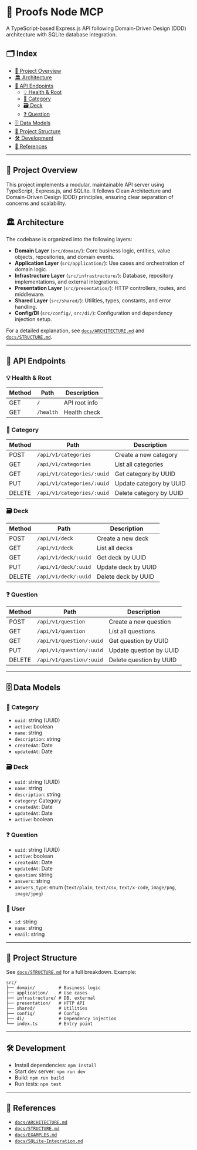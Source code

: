 # 🧩 Proofs Node MCP

A TypeScript-based Express.js API following Domain-Driven Design (DDD) architecture with SQLite database integration.

## 🗂️ Index
- [📖 Project Overview](#project-overview)
- [🏛️ Architecture](#architecture)
- [🔌 API Endpoints](#api-endpoints)
  - [💡 Health & Root](#health--root)
  - [📂 Category](#category)
  - [🗃️ Deck](#deck)
  - [❓ Question](#question)
- [🗄️ Data Models](#data-models)
- [📁 Project Structure](#project-structure)
- [🛠️ Development](#development)
- [🔗 References](#references)

---

## 📖 Project Overview

This project implements a modular, maintainable API server using TypeScript, Express.js, and SQLite. It follows Clean Architecture and Domain-Driven Design (DDD) principles, ensuring clear separation of concerns and scalability.

## 🏛️ Architecture

The codebase is organized into the following layers:

- **Domain Layer** (`src/domain/`): Core business logic, entities, value objects, repositories, and domain events.
- **Application Layer** (`src/application/`): Use cases and orchestration of domain logic.
- **Infrastructure Layer** (`src/infrastructure/`): Database, repository implementations, and external integrations.
- **Presentation Layer** (`src/presentation/`): HTTP controllers, routes, and middleware.
- **Shared Layer** (`src/shared/`): Utilities, types, constants, and error handling.
- **Config/DI** (`src/config/`, `src/di/`): Configuration and dependency injection setup.

For a detailed explanation, see [`docs/ARCHITECTURE.md`](docs/ARCHITECTURE.md) and [`docs/STRUCTURE.md`](docs/STRUCTURE.md).

---

## 🔌 API Endpoints

### 💡 Health & Root
| Method | Path      | Description         |
|--------|-----------|--------------------|
| GET    | `/`       | API root info      |
| GET    | `/health` | Health check       |

### 📂 Category
| Method | Path                        | Description                |
|--------|-----------------------------|----------------------------|
| POST   | `/api/v1/categories`        | Create a new category      |
| GET    | `/api/v1/categories`        | List all categories        |
| GET    | `/api/v1/categories/:uuid`  | Get category by UUID       |
| PUT    | `/api/v1/categories/:uuid`  | Update category by UUID    |
| DELETE | `/api/v1/categories/:uuid`  | Delete category by UUID    |

### 🗃️ Deck
| Method | Path                    | Description                |
|--------|-------------------------|----------------------------|
| POST   | `/api/v1/deck`          | Create a new deck          |
| GET    | `/api/v1/deck`          | List all decks             |
| GET    | `/api/v1/deck/:uuid`    | Get deck by UUID           |
| PUT    | `/api/v1/deck/:uuid`    | Update deck by UUID        |
| DELETE | `/api/v1/deck/:uuid`    | Delete deck by UUID        |

### ❓ Question
| Method | Path                        | Description                |
|--------|-----------------------------|----------------------------|
| POST   | `/api/v1/question`          | Create a new question      |
| GET    | `/api/v1/question`          | List all questions         |
| GET    | `/api/v1/question/:uuid`    | Get question by UUID       |
| PUT    | `/api/v1/question/:uuid`    | Update question by UUID    |
| DELETE | `/api/v1/question/:uuid`    | Delete question by UUID    |

---

## 🗄️ Data Models

### 📂 Category
- `uuid`: string (UUID)
- `active`: boolean
- `name`: string
- `description`: string
- `createdAt`: Date
- `updatedAt`: Date

### 🗃️ Deck
- `uuid`: string (UUID)
- `name`: string
- `description`: string
- `category`: Category
- `createdAt`: Date
- `updatedAt`: Date
- `active`: boolean

### ❓ Question
- `uuid`: string (UUID)
- `active`: boolean
- `createdAt`: Date
- `updatedAt`: Date
- `question`: string
- `answers`: string
- `answers_type`: enum (`text/plain`, `text/csv`, `text/x-code`, `image/png`, `image/jpeg`)

### 👤 User
- `id`: string
- `name`: string
- `email`: string

---

## 📁 Project Structure

See [`docs/STRUCTURE.md`](docs/STRUCTURE.md) for a full breakdown. Example:

```
src/
├── domain/         # Business logic
├── application/    # Use cases
├── infrastructure/ # DB, external
├── presentation/   # HTTP API
├── shared/         # Utilities
├── config/         # Config
├── di/             # Dependency injection
└── index.ts        # Entry point
```

---

## 🛠️ Development

- Install dependencies: `npm install`
- Start dev server: `npm run dev`
- Build: `npm run build`
- Run tests: `npm test`

---

## 🔗 References
- [`docs/ARCHITECTURE.md`](docs/ARCHITECTURE.md)
- [`docs/STRUCTURE.md`](docs/STRUCTURE.md)
- [`docs/EXAMPLES.md`](docs/EXAMPLES.md)
- [`docs/SQLite-Integration.md`](docs/SQLite-Integration.md)
